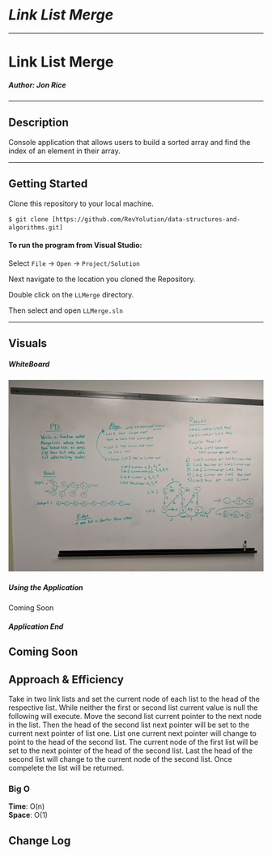 # ***Link List Merge***
------------------------------

# Link List Merge
##### *Author: Jon Rice*

------------------------------

## Description
Console application that allows users to build a sorted array and find the index of an element in their array.

------------------------------

## Getting Started
Clone this repository to your local machine.
```
$ git clone [https://github.com/RevYolution/data-structures-and-algorithms.git]
```
#### To run the program from Visual Studio:
Select ```File``` -> ```Open``` -> ```Project/Solution```

Next navigate to the location you cloned the Repository.

Double click on the ```LLMerge``` directory.

Then select and open ```LLMerge.sln```

------------------------------

## Visuals


##### WhiteBoard
![LLMerge Whiteboard](https://github.com/RevYolution/data-structures-and-algorithms/blob/master/assets/LLMerge%20Whiteboard.jpg)
##### Using the Application
Coming Soon
##### Application End
Coming Soon
------------------------------
## Approach & Efficiency
Take in two link lists and set the current node of each list to the head of the respective list. While neither the first or second list current value is null the following will execute. Move the second list current pointer to the next node in the list. Then the head of the second list next pointer will be set to the current next pointer of list one. List one current next pointer will change to point to the head of the second list. The current node of the first list will be set to the next pointer of the head of the second list. Last the head of the second list will change to the current node of the second list. Once compelete the list will be returned.  
### Big O
**Time**: O(n)  
**Space**: O(1)

## Change Log

